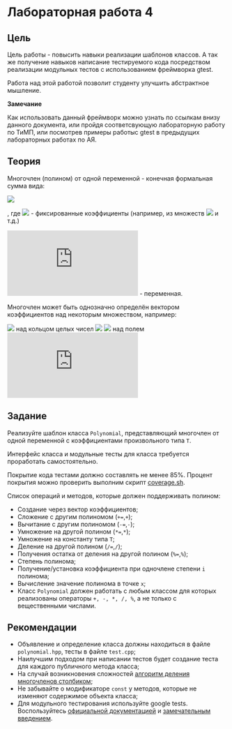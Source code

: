 # Лабораторная работа 4

## Цель

Цель работы - повысить навыки реализации шаблонов классов. А так же получение навыков написание тестируемого кода посредством реализации модульных тестов с использованием фреймворка gtest.

Работа над этой работой позволит студенту улучшить абстрактное мышление.

**Замечание**

Как использовать данный фреймворк можно узнать по ссылкам внизу данного документа, или пройдя соответсвующую лабораторную работу по ТиМП, или посмотрев примеры работыс gtest в предыдущих лабораторных работах по АЯ.

## Теория

Многочлен (полином) от одной переменной - конечная формальная сумма вида:

![](https://latex.codecogs.com/gif.latex?\sum_{i}^{n}c_{i}x^{i}=c_{0}&plus;c_{1}x^{1}&plus;...&plus;c_{n}x^{n})

, где
![](https://latex.codecogs.com/gif.latex?c_{i}) - фиксированные коэффициенты (например, из множеств  ![](https://latex.codecogs.com/gif.latex?\mathbb{Z},\mathbb{R},\mathbb{C},F_q) и т.д.)

![](https://latex.codecogs.com/gif.latex?x) - переменная.

Многочлен может быть однозначно определён вектором коэффициентов над некоторым множеством, например:

![](https://latex.codecogs.com/gif.latex?[1,-12,0,-42]=x^{3}-12x^{2}-42) над кольцом целых чисел ![](https://latex.codecogs.com/gif.latex?\mathbb{Z})
![](https://latex.codecogs.com/gif.latex?[1,0,0,1,1]=x^{4}&plus;x&plus;1) над полем ![](https://latex.codecogs.com/gif.latex?F_2)

## Задание
Реализуйте шаблон класса `Polynomial`, представляющий многочлен от одной переменной с коэффициентами произвольного типа `T`.

Интерфейс класса и модульные тесты для класса требуется проработать самостоятельно.

Покрытие кода тестами должно составлять не менее 85%. Процент покрытия можно проверить выполним скрипт [coverage.sh](scripts/coverage.sh).

Список операций и методов, которые должен поддерживать полином:
- Создание через вектор коэффициентов;
- Сложение с другим полиномом (`+=`,`+`);
- Вычитание с другим полиномом (`-=`,`-`);
- Умножение на другой полином (`*=`,`*`);
- Умножение на константу типа `T`;
- Деление на другой полином (`/=`,`/`);
- Получения остатка от деления на другой полином (`%=`,`%`);
- Степень полинома;
- Получение/установка коэффициента при одночлене степени `i` полинома;
- Вычисление значение полинома в точке `x`;
- Класс `Polynomial` должен работать с любым классом для которых реализованы операторы `+, -, *, /, %`, а не только с вещественными числами.

## Рекомендации
- Объявление и определение класса должны находиться в файле `polynomial.hpp`, тесты в файле `test.cpp`;
- Наилучшим подходом при написании тестов будет создание теста для каждого публичного метода класса;
- На случай возникновения сложностей [алгоритм деления многочленов столбиком](https://ru.wikipedia.org/wiki/%D0%94%D0%B5%D0%BB%D0%B5%D0%BD%D0%B8%D0%B5_%D0%BC%D0%BD%D0%BE%D0%B3%D0%BE%D1%87%D0%BB%D0%B5%D0%BD%D0%BE%D0%B2_%D1%81%D1%82%D0%BE%D0%BB%D0%B1%D0%B8%D0%BA%D0%BE%D0%BC);
- Не забывайте о модификаторе `const` у методов, которые не изменяют содержимое объекта класса;
- Для модульного тестирования используйте google tests. Воспользуйтесь [официальной документацией](https://github.com/google/googletest/blob/master/googletest/docs/primer.md) и [замечательным введением](https://www.ibm.com/developerworks/ru/library/au-googletestingframework/).
